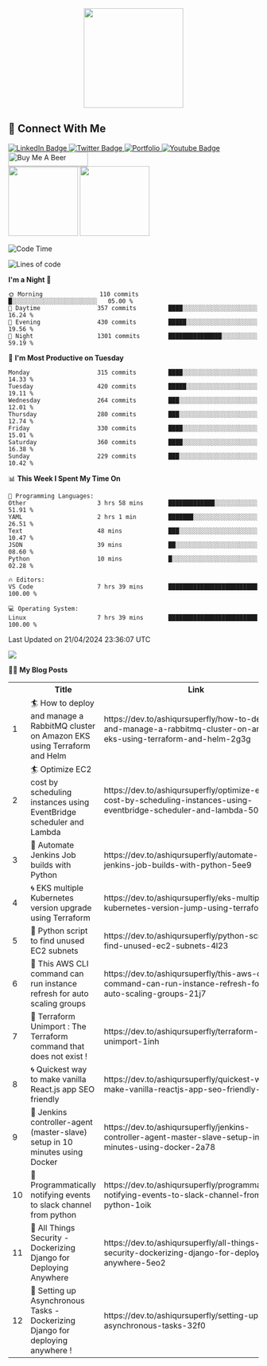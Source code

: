<div id="header" align="center">
  <img src="https://media.giphy.com/media/M9gbBd9nbDrOTu1Mqx/giphy.gif" width="200"/>
</div>

## :speech_balloon: Connect With Me
<div id="badges">
  <a href="https://www.linkedin.com/in/ashiq-buet16">
    <img src="https://img.shields.io/badge/LinkedIn-blue?style=for-the-badge&logo=linkedin&logoColor=white" alt="LinkedIn Badge"/>
  </a>
  <a href="https://dev.to/ashiqursuperfly">
    <img src="https://img.shields.io/badge/dev.to-black?style=for-the-badge&logo=dev.to&logoColor=white" alt="Twitter Badge"/>
  </a>
  <a href="https://ashiqur-rahman-buet16.herokuapp.com/">
    <img src='https://img.shields.io/badge/Portfolio-9cf?style=for-the-badge&logoColor=white' alt="Portfolio"/>
  </a> 
  <a href="https://stackoverflow.com/users/10498418/because-im-batman">
    <img src="https://img.shields.io/badge/stackoverflow-orange?style=for-the-badge&logo=stack-overflow&logoColor=white" alt="Youtube Badge"/>
  </a>
 <a href="https://www.buymeacoffee.com/ashiqurrahman" target="_blank"><img src="https://www.buymeacoffee.com/assets/img/custom_images/orange_img.png" alt="Buy Me A Beer" style="height: 28px !important;width: 160px !important;box-shadow: 0px 3px 2px 0px rgba(190, 190, 190, 0.5) !important;-webkit-box-shadow: 0px 3px 2px 0px rgba(190, 190, 190, 0.5) !important;" ></a>
</div>
<div>
<img src="https://github-readme-streak-stats.herokuapp.com/?user=ashiqursuperfly" height=140/> <img src="https://stackoverflow-card.vercel.app/?userID=10498418" height=140/>  
</div>

<!--START_SECTION:waka-->
![Code Time](http://img.shields.io/badge/Code%20Time-1%2C758%20hrs%2043%20mins-blue)

![Lines of code](https://img.shields.io/badge/From%20Hello%20World%20I%27ve%20Written-15.5%20million%20lines%20of%20code-blue)

**I'm a Night 🦉** 

```text
🌞 Morning                110 commits         █░░░░░░░░░░░░░░░░░░░░░░░░   05.00 % 
🌆 Daytime                357 commits         ████░░░░░░░░░░░░░░░░░░░░░   16.24 % 
🌃 Evening                430 commits         █████░░░░░░░░░░░░░░░░░░░░   19.56 % 
🌙 Night                  1301 commits        ███████████████░░░░░░░░░░   59.19 % 
```
📅 **I'm Most Productive on Tuesday** 

```text
Monday                   315 commits         ████░░░░░░░░░░░░░░░░░░░░░   14.33 % 
Tuesday                  420 commits         █████░░░░░░░░░░░░░░░░░░░░   19.11 % 
Wednesday                264 commits         ███░░░░░░░░░░░░░░░░░░░░░░   12.01 % 
Thursday                 280 commits         ███░░░░░░░░░░░░░░░░░░░░░░   12.74 % 
Friday                   330 commits         ████░░░░░░░░░░░░░░░░░░░░░   15.01 % 
Saturday                 360 commits         ████░░░░░░░░░░░░░░░░░░░░░   16.38 % 
Sunday                   229 commits         ███░░░░░░░░░░░░░░░░░░░░░░   10.42 % 
```


📊 **This Week I Spent My Time On** 

```text
💬 Programming Languages: 
Other                    3 hrs 58 mins       █████████████░░░░░░░░░░░░   51.91 % 
YAML                     2 hrs 1 min         ███████░░░░░░░░░░░░░░░░░░   26.51 % 
Text                     48 mins             ███░░░░░░░░░░░░░░░░░░░░░░   10.47 % 
JSON                     39 mins             ██░░░░░░░░░░░░░░░░░░░░░░░   08.60 % 
Python                   10 mins             █░░░░░░░░░░░░░░░░░░░░░░░░   02.28 % 

🔥 Editors: 
VS Code                  7 hrs 39 mins       █████████████████████████   100.00 % 

💻 Operating System: 
Linux                    7 hrs 39 mins       █████████████████████████   100.00 % 
```


 Last Updated on 21/04/2024 23:36:07 UTC
<!--END_SECTION:waka-->

<img src="https://github-readme-stats.vercel.app/api/wakatime?username=ashiqursuperfly&layout=compact"/>

✍🏻 **My Blog Posts** 
<table>
  <tr><th></th><th>Title</th><th>Link</th><th>Keywords</th></tr>
 <!-- BLOG-POST-LIST:START --><tr><td>1</td><td>🏄 How to deploy and manage a RabbitMQ cluster on Amazon EKS using Terraform and Helm</td><td>https://dev.to/ashiqursuperfly/how-to-deploy-and-manage-a-rabbitmq-cluster-on-amazon-eks-using-terraform-and-helm-2g3g</td><td>rabbitmq, kubernetes, helm, terraform</td></tr><tr><td>2</td><td>🏄 Optimize EC2 cost by scheduling instances using EventBridge scheduler and Lambda</td><td>https://dev.to/ashiqursuperfly/optimize-ec2-cost-by-scheduling-instances-using-eventbridge-scheduler-and-lambda-50fo</td><td>aws, lambda, devops</td></tr><tr><td>3</td><td>🧿 Automate Jenkins Job builds with Python</td><td>https://dev.to/ashiqursuperfly/automate-jenkins-job-builds-with-python-5ee9</td><td>jenkins, python, automation, ansible</td></tr><tr><td>4</td><td>🌀 EKS multiple Kubernetes version upgrade using Terraform</td><td>https://dev.to/ashiqursuperfly/eks-multiple-kubernetes-version-jump-using-terraform-lp7</td><td>aws, terraform, kubernetes</td></tr><tr><td>5</td><td>🎨 Python script to find unused EC2 subnets</td><td>https://dev.to/ashiqursuperfly/python-script-to-find-unused-ec2-subnets-4l23</td><td>python, aws</td></tr><tr><td>6</td><td>💫 This AWS CLI command can run instance refresh for auto scaling groups</td><td>https://dev.to/ashiqursuperfly/this-aws-cli-command-can-run-instance-refresh-for-auto-scaling-groups-21j7</td><td>aws, kubernetes</td></tr><tr><td>7</td><td>🎈 Terraform Unimport : The Terraform command that does not exist !</td><td>https://dev.to/ashiqursuperfly/terraform-unimport-1inh</td><td>terraform, devops</td></tr><tr><td>8</td><td>🌀 Quickest way to make vanilla React.js app SEO friendly</td><td>https://dev.to/ashiqursuperfly/quickest-way-to-make-vanilla-reactjs-app-seo-friendly-5717</td><td>react, seo</td></tr><tr><td>9</td><td>🎨 Jenkins controller-agent &lpar;master-slave&rpar; setup in 10 minutes using Docker</td><td>https://dev.to/ashiqursuperfly/jenkins-controller-agent-master-slave-setup-in-10-minutes-using-docker-2a78</td><td>jenkins, docker</td></tr><tr><td>10</td><td>🤖 Programmatically notifying events to slack channel from python</td><td>https://dev.to/ashiqursuperfly/programmatically-notifying-events-to-slack-channel-from-python-1oik</td><td>devops, productivity</td></tr><tr><td>11</td><td>🚀 All Things Security - Dockerizing Django for Deploying Anywhere</td><td>https://dev.to/ashiqursuperfly/all-things-security-dockerizing-django-for-deploying-anywhere-5eo2</td><td>django, devops, docker, security</td></tr><tr><td>12</td><td>🤖 Setting up Asynchronous Tasks - Dockerizing Django for deploying anywhere !</td><td>https://dev.to/ashiqursuperfly/setting-up-asynchronous-tasks-32f0</td><td>django, celery, rabbitmq, docker</td></tr><!-- BLOG-POST-LIST:END -->
</table>
 
<!-- ![Top Langs](https://github-readme-stats.vercel.app/api/top-langs/?username=ashiqursuperfly&layout=compact) -->
<!--


Here are some ideas to get you started:

- 🔭 I’m currently working on ...
- 🌱 I’m currently learning ...
- 👯 I’m looking to collaborate on ...
- 🤔 I’m looking for help with ...
- 💬 Ask me about ...
- 📫 How to reach me: ...
- 😄 Pronouns: ...
- ⚡ Fun fact: ...
-->
